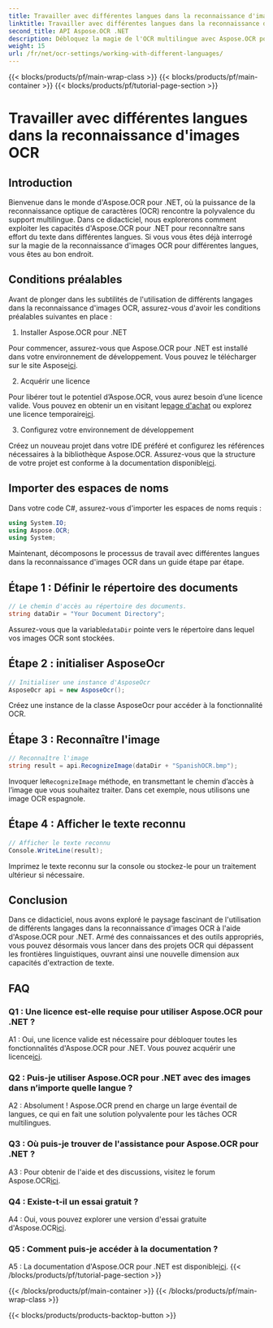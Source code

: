 ```yaml
---
title: Travailler avec différentes langues dans la reconnaissance d'images OCR
linktitle: Travailler avec différentes langues dans la reconnaissance d'images OCR
second_title: API Aspose.OCR .NET
description: Débloquez la magie de l'OCR multilingue avec Aspose.OCR pour .NET. Extrayez du texte sans effort dans différentes langues.
weight: 15
url: /fr/net/ocr-settings/working-with-different-languages/
---
```


{{< blocks/products/pf/main-wrap-class >}}
{{< blocks/products/pf/main-container >}}
{{< blocks/products/pf/tutorial-page-section >}}

# Travailler avec différentes langues dans la reconnaissance d'images OCR

## Introduction

Bienvenue dans le monde d'Aspose.OCR pour .NET, où la puissance de la reconnaissance optique de caractères (OCR) rencontre la polyvalence du support multilingue. Dans ce didacticiel, nous explorerons comment exploiter les capacités d'Aspose.OCR pour .NET pour reconnaître sans effort du texte dans différentes langues. Si vous vous êtes déjà interrogé sur la magie de la reconnaissance d'images OCR pour différentes langues, vous êtes au bon endroit.

## Conditions préalables

Avant de plonger dans les subtilités de l'utilisation de différents langages dans la reconnaissance d'images OCR, assurez-vous d'avoir les conditions préalables suivantes en place :

1. Installer Aspose.OCR pour .NET

 Pour commencer, assurez-vous que Aspose.OCR pour .NET est installé dans votre environnement de développement. Vous pouvez le télécharger sur le site Aspose[ici](https://releases.aspose.com/ocr/net/).

2. Acquérir une licence

 Pour libérer tout le potentiel d’Aspose.OCR, vous aurez besoin d’une licence valide. Vous pouvez en obtenir un en visitant le[page d'achat](https://purchase.aspose.com/buy) ou explorez une licence temporaire[ici](https://purchase.aspose.com/temporary-license/).

3. Configurez votre environnement de développement

Créez un nouveau projet dans votre IDE préféré et configurez les références nécessaires à la bibliothèque Aspose.OCR. Assurez-vous que la structure de votre projet est conforme à la documentation disponible[ici](https://reference.aspose.com/ocr/net/).

## Importer des espaces de noms

Dans votre code C#, assurez-vous d'importer les espaces de noms requis :

```csharp
using System.IO;
using Aspose.OCR;
using System;
```

Maintenant, décomposons le processus de travail avec différentes langues dans la reconnaissance d'images OCR dans un guide étape par étape.

## Étape 1 : Définir le répertoire des documents

```csharp
// Le chemin d'accès au répertoire des documents.
string dataDir = "Your Document Directory";
```

 Assurez-vous que la variable`dataDir` pointe vers le répertoire dans lequel vos images OCR sont stockées.

## Étape 2 : initialiser AsposeOcr

```csharp
// Initialiser une instance d'AsposeOcr
AsposeOcr api = new AsposeOcr();
```

Créez une instance de la classe AsposeOcr pour accéder à la fonctionnalité OCR.

## Étape 3 : Reconnaître l'image

```csharp
// Reconnaître l'image
string result = api.RecognizeImage(dataDir + "SpanishOCR.bmp");
```

 Invoquer le`RecognizeImage` méthode, en transmettant le chemin d’accès à l’image que vous souhaitez traiter. Dans cet exemple, nous utilisons une image OCR espagnole.

## Étape 4 : Afficher le texte reconnu

```csharp
// Afficher le texte reconnu
Console.WriteLine(result);
```

Imprimez le texte reconnu sur la console ou stockez-le pour un traitement ultérieur si nécessaire.

## Conclusion

Dans ce didacticiel, nous avons exploré le paysage fascinant de l'utilisation de différents langages dans la reconnaissance d'images OCR à l'aide d'Aspose.OCR pour .NET. Armé des connaissances et des outils appropriés, vous pouvez désormais vous lancer dans des projets OCR qui dépassent les frontières linguistiques, ouvrant ainsi une nouvelle dimension aux capacités d'extraction de texte.

## FAQ

### Q1 : Une licence est-elle requise pour utiliser Aspose.OCR pour .NET ?

 A1 : Oui, une licence valide est nécessaire pour débloquer toutes les fonctionnalités d'Aspose.OCR pour .NET. Vous pouvez acquérir une licence[ici](https://purchase.aspose.com/buy).

### Q2 : Puis-je utiliser Aspose.OCR pour .NET avec des images dans n’importe quelle langue ?

A2 : Absolument ! Aspose.OCR prend en charge un large éventail de langues, ce qui en fait une solution polyvalente pour les tâches OCR multilingues.

### Q3 : Où puis-je trouver de l'assistance pour Aspose.OCR pour .NET ?

 A3 : Pour obtenir de l'aide et des discussions, visitez le forum Aspose.OCR[ici](https://forum.aspose.com/c/ocr/16).

### Q4 : Existe-t-il un essai gratuit ?

 A4 : Oui, vous pouvez explorer une version d'essai gratuite d'Aspose.OCR[ici](https://releases.aspose.com/).

### Q5 : Comment puis-je accéder à la documentation ?

 A5 : La documentation d'Aspose.OCR pour .NET est disponible[ici](https://reference.aspose.com/ocr/net/).
{{< /blocks/products/pf/tutorial-page-section >}}

{{< /blocks/products/pf/main-container >}}
{{< /blocks/products/pf/main-wrap-class >}}

{{< blocks/products/products-backtop-button >}}

